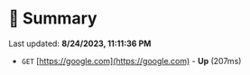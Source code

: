 # 📖 Summary
Last updated: **8/24/2023, 11:11:36 PM**

- `GET` [https://google.com](https://google.com) - **Up** (207ms)
